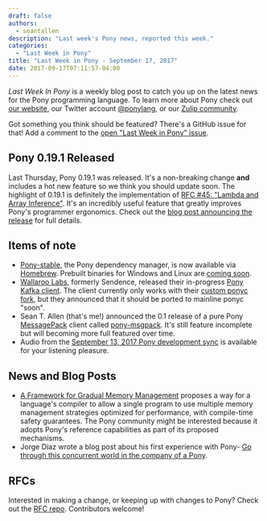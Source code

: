 ```yaml
---
draft: false
authors:
  - seantallen
description: "Last week's Pony news, reported this week."
categories:
  - "Last Week in Pony"
title: "Last Week in Pony - September 17, 2017"
date: 2017-09-17T07:11:57-04:00
---
```

_Last Week In Pony_ is a weekly blog post to catch you up on the latest news for the Pony programming language. To learn more about Pony check out [our website](https://ponylang.io), our Twitter account [@ponylang](https://twitter.com/ponylang), or our [Zulip community](https://ponylang.zulipchat.com).

Got something you think should be featured? There's a GitHub issue for that! Add a comment to the [open "Last Week in Pony" issue](https://github.com/ponylang/ponylang.github.io/issues?q=is%3Aissue+is%3Aopen+label%3Alast-week-in-pony).
<!-- more -->

## Pony 0.19.1 Released

Last Thursday, Pony 0.19.1 was released. It's a non-breaking change **and** includes a hot new feature so we think you should update soon. The highlight of 0.19.1 is definitely the implementation of [RFC #45: "Lambda and Array Inference"](https://github.com/ponylang/rfcs/blob/main/text/0045-lambda-and-array-inference.md). It's an incredibly useful feature that greatly improves Pony's programmer ergonomics. Check out the [blog post announcing the release](https://github.com/ponylang/ponyc/releases/tag/0.19.1) for full details.

## Items of note

- [Pony-stable](https://github.com/ponylang/pony-stable), the Pony dependency manager, is now available via [Homebrew](https://brew.sh/). Prebuilt binaries for Windows and Linux are [coming soon](https://github.com/ponylang/pony-stable/issues/26).
- [Wallaroo Labs](https://www.wallaroolabs.com/), formerly Sendence, released their in-progress [Pony Kafka client](https://github.com/WallarooLabs/pony-kafka). The client currently only works with their [custom ponyc fork](https://github.com/wallaroolabs/ponyc), but they announced that it should be ported to mainline ponyc "soon".
- Sean T. Allen (that's me!) announced the 0.1 release of a pure Pony [MessagePack](http://msgpack.org/index.html) client called [pony-msgpack](https://github.com/SeanTAllen/pony-msgpack/releases/tag/0.1). It's still feature incomplete but will becoming more full featured over time.
- Audio from the [September 13, 2017 Pony development sync](https://vimeo.com/videos/915151279) is available for your listening pleasure.

## News and Blog Posts

- [A Framework for Gradual Memory Management](https://drive.google.com/file/d/0B_4wx_3dTGICWG1Ddk81Rnh0YzA/view) proposes a way for a language's compiler to allow a single program to use multiple memory management strategies optimized for performance, with compile-time safety guarantees. The Pony community might be interested because it adopts Pony's reference capabilities as part of its proposed mechanisms.
- Jorge Díaz wrote a blog post about his first experience with Pony- [Go through this concurrent world in the company of a Pony](https://medium.com/@jdia/go-through-this-concurrent-world-in-the-company-of-a-pony-f24bcf501855).

## RFCs

Interested in making a change, or keeping up with changes to Pony? Check out the [RFC repo](https://github.com/ponylang/rfcs). Contributors welcome!
